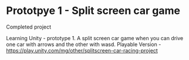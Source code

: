# Prototpye 1 - Split screen car game
Completed project

Learning Unity - prototype 1. A split screen car game when you can drive one car with arrows and the other with wasd.
Playable Version - https://play.unity.com/mg/other/splitscreen-car-racing-project
